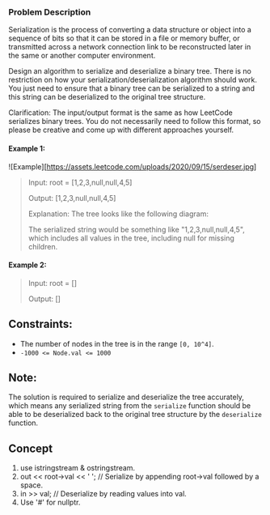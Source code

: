 ### Problem Description

Serialization is the process of converting a data structure or object into a sequence of bits so that it can be stored in a file or memory buffer, or transmitted across a network connection link to be reconstructed later in the same or another computer environment.

Design an algorithm to serialize and deserialize a binary tree. There is no restriction on how your serialization/deserialization algorithm should work. You just need to ensure that a binary tree can be serialized to a string and this string can be deserialized to the original tree structure.

Clarification: The input/output format is the same as how LeetCode serializes binary trees. You do not necessarily need to follow this format, so please be creative and come up with different approaches yourself.

#### Example 1:
![Example][https://assets.leetcode.com/uploads/2020/09/15/serdeser.jpg]
> Input: root = [1,2,3,null,null,4,5]
>
> Output: [1,2,3,null,null,4,5]
>
> Explanation: The tree looks like the following diagram:
>
> The serialized string would be something like "1,2,3,null,null,4,5", which includes all values in the tree, including null for missing children.

#### Example 2:

> Input: root = []
>
> Output: []
> 
## Constraints:

- The number of nodes in the tree is in the range `[0, 10^4]`.
- `-1000 <= Node.val <= 1000`

## Note:

The solution is required to serialize and deserialize the tree accurately, which means any serialized string from the `serialize` function should be able to be deserialized back to the original tree structure by the `deserialize` function.

## Concept
1. use istringstream & ostringstream.
2. out << root->val << ' '; // Serialize by appending root->val followed by a space.
3. in >> val; // Deserialize by reading values into val.
4. Use '#' for nullptr.
